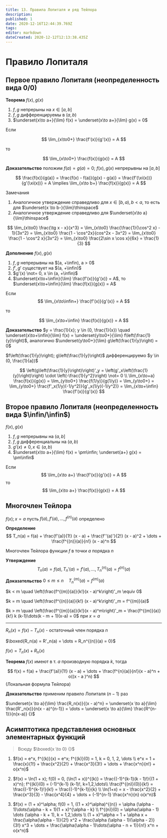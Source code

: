 ```yaml
---
title: 13. Правила Лопиталя и ряд Тейлора
description: 
published: 1
date: 2020-12-16T12:44:39.769Z
tags: 
editor: markdown
dateCreated: 2020-12-12T12:13:38.435Z
---
```


# Правило Лопиталя

## Первое правило Лопиталя (неопределенность вида 0/0)
**Теорема** $f(x), g(x)$
1. $f, g$ непрерыны на $x \in [a, b]$
2. $f, g$ дифференцируемы в $(a, b)$
3. $\underset{x\to a+}{\lim} f(x) = \underset{x\to a+}{\lim} g(x) = 0$

Если 

$$
\lim_{x\to0+} \frac{f'(x)}{g'(x)} = A
$$

то 

$$
\lim_{x\to0+} \frac{f(x)}{g(x)} = A
$$

**Доказательство** положим $f(a) = g(a) = 0$; $f(x), g(x)$ непрерывны на $[a, b]$

$$
\frac{f(x)}{g(a)} = \frac{f(x) - f(a)}{g(x) - g(a)} = \frac{f'(\xi(x))}{g'(\xi(x))} = A \implies \lim_{x\to b+} \frac{f(x)}{g(x)} = A
$$

Замечания

1. Аналогичное утверждение справедливо для $x \in [b, a), b < a$, то есть для $\underset{x \to b-}{\lim}\thinspace$
2. Аналогичное утверждение справедливо для $\underset{x\to a}{\lim}\thinspace$

$$
\lim_{x\to0} \frac{\tg x - x}{x^3} = \lim_{x\to0} \frac{\frac{1}{\cos^2 x} - 1}{3x^2} = \lim_{x\to0} \frac{1 - \cos^2x}{cos^2x - 3x^2} = \lim_{x\to0} \frac{1 - \cos^2 x}{3x^2} = \lim_{x\to0} \frac{2\sin x \cos x}{6x} = \frac{1}{3}
$$

**Дополнение** $f(x), g(x)$

1. $f, g$ непрерывны на $[a, +\infin), a > 0$
2. $f', g'$ существует на $(a, +\infin)$
3. $g'(x) \not= 0, x \in (a, +\infin)$
4. $\underset{x\to+\infin}{\lim} \frac{f'(x)}{g'(x)} = A$, то $\underset{x\to+\infin}{\lim} \frac{f(x)}{g(x)} = A$

Если
$$
\lim_{x\to\infin+} \frac{f'(x)}{g'(x)} = A
$$

то

$$
\lim_{x\to+\infin} \frac{f(x)}{g(x)} = A
$$

**Доказательство** $y = \frac{1}{x}; y \in (0, \frac{1}{x}) \quad \underset{x\to+\infin}{\lim} f(x) = \underset{y\to0+}{\lim} f\left(\frac{1}{y}\right)$, аналогично $\underset{y\to0+}{\lim} g\left(\frac{1}{y}\right) = 0$

$f\left(\frac{1}{y}\right); g\left(\frac{1}{y}\right)$ дифференцируемо $y \in (0, \frac{1}{a})$

$$
\left(g\left(\frac{1}{y}\right)\right)'_y = \left(g'_x\left(\frac{1}{y}\right)\right) \cdot \left(-\frac{1}{y^2}\right) \not= 0 \\
\lim_{x\to+a} \frac{f(x)}{g(x)} = \lim_{y\to0+} \frac{f(1/y)}{g(1/y)} = \lim_{y\to0+} = \lim_{y\to0+} \frac{f'_x(1/y)(-1/y^2)}{g'_x(1/y)(-1/y^2)} = \lim_{x\to+\infin} \frac{f'(x)}{g'(x)}
$$

## Второе правило Лопиталя (неопределенность вида $\infin/\infin$)

$f(x), g(x)$
1. $f, g$ непрерывны на $(a, b]$
2. $f, g$ дифференциальны на $(a, b)$
3. $g'(x) \not=0, x \in (a, b)$
4. $\underset{x\to a+}{\lim} f(x) = \pm\infin; \underset{a+} g(x) = \pm\infin$

Если
$$
\lim_{x\to a+} \frac{f'(x)}{g'(x)} = A
$$
то
$$
\lim_{x\to a+} \frac{f(x)}{g(x)} = A
$$

## Многочлен Тейлора

$f(x); x = a$ пусть $f(a), f'(a), \dots, f^{(n)}(a)$ определено

**Определение**
$$
T_n(a) = f(a) + \frac{f'(a)}{1!} (x - a) + \frac{f''(a)'}{2!} (x - a)^2 + \dots + \frac{f^{(n)}(a)}{n!} (x - a)^n
$$

Многочлен Тейлора функции $f$ в точки $a$ порядка $n$

**Утверждение**
$$
T_n(a) = f(a), T_n'(a) = f'(a), \dots, T_n^{(n)}(a) = f^{(n)}(a)
$$

**Доказательство** $0 \le m \le n \quad T_n^{(m)}(a) = f^{(m)}(a)$

$k < m \quad \left(\frac{f^{(m)}(a)}{k!}(x - a)^k\right)'_m \equiv 0$

$k = m \quad \left(\frac{f^{(n)}(a)}{k!} (x - a)^k\right)'_m = f^{(m)}(a)$

$k > m \quad \left(\frac{f^{(m)}(a)}{k!}(x - a)^m\right)'_m = \frac{f^{(m)}(a)}{k!} k (k-1)\dots(k - m + 1)(x-a) = 0$ при $x = a$

---

$R_n(x) = f(x) - T_n(x)$ - остаточный член порядка $n$

$\boxed{R_n(a) = R'_n(a) = \dots = R_n^{(n)}(a) = 0}$

$f(x) = T_n(x) + R_n(x)$

**Теорема** $f(x)$ имеют в т. $a$ производную порядка $k$, тогда

$$
f(x) = f(a) + \frac{f'(a)}{1!} (x - a) + \dots + \frac{f^{n}(a)}{n!}(x - a)^n + o((x - a )^n)
$$
(Локальная формула Тейлора)

**Доказательство** применим правило Лопиталя $(n - 1)$ раз

$\underset{x \to a}{\lim} \frac{R_n(x)}{(x - a)^n} = \underset{x \to a}{\lim} \frac{R'_n(x)}{n(x - a)^{n-1}} = \dots = \underset{x \to a}{\lim} \frac{R^{n-1}}{n(x-a)} {}$

## Асимптотика представления основных элементарных функций

> Всюду $\boxed{x \to 0} {}$

1. $f(x) = e^x, f^{(k)}(x) = e^x; f^{(k)}(0) = 1, k = 0, 1, 2, \dots \\
e^x = 1 + \frac{x}{1!} + \frac{x^2}{2!} + \frac{x^3}{3!} + \dots + \frac{x^n}{n!} + o(x^n)$

2. $f(x) = \ln(1 + x); f(0) = 0, (\ln(1 + x))^{(k)} = \frac{(-1)^{k-1}(k - 1)!}{(1 + x)^n}; f^{(k)}(0) = (-1)^{k-1} (k-1)!, k=1,2,\dots\\
\frac{f^{(n)}(0)}{k!} = \frac{(-1)^{k-1}!}{k!} = \frac{(-1)^{k-1}}{k} \\
\ln(1+x) = x - \frac{x^2}{2} + \frac{x^3}{3} - \frac{x^4}{4} + \dots + (-1)^{n-1} \frac{x^n}{n} o(x^n)$

3. $f(x) = (1 + x)^\alpha; f(0) = 1, ((1 + x)^\alpha)^{(n)} = \alpha (\alpha - 1)\dots(\alpha - k + 1)(1 + x)^{\alpha - k} \\
f^{(n)}(0) = \alpha(\alpha - 1) \dots (\alpha - k + 1), k = 1,2,\dots \\
(1 + x)^\alpha = 1 + \alpha x + \frac{\alpha(\alpha - 1)}{2!} x^2 + \frac{\alpha (\alpha - 1)(\alpha - 2)}{3!} x^3 + \dots + \frac{\alpha(\alpha - 1)\dots(\alpha - n + 1)}{n!} x^n + o(x^n)$
